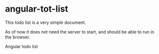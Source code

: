 angular-tot-list
================

This todo list is a very simple document.

As of now it does not need the server to start, and should be able to run in the browser.


Angular todo list
